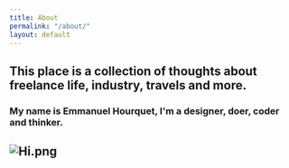```yaml
---
title: About
permalink: "/about/"
layout: default
---
```


## This place is a collection of thoughts about freelance life, industry, travels and more.
### My name is Emmanuel Hourquet, I'm a designer, doer, coder and thinker.

## ![Hi.png](/uploads/Hi.png)